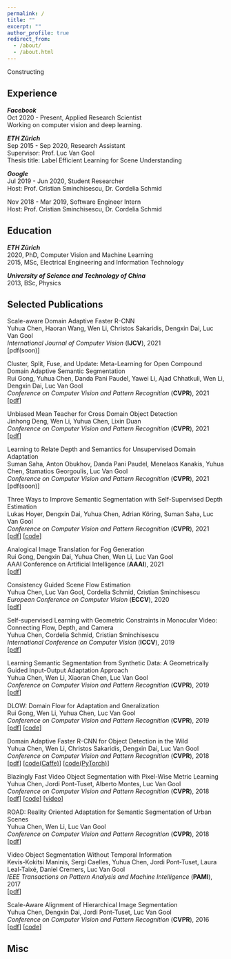```yaml
---
permalink: /
title: ""
excerpt: ""
author_profile: true
redirect_from: 
  - /about/
  - /about.html
---
```


Constructing

## <a name="exp"></a> Experience
**_Facebook_**\
Oct 2020 - Present, Applied Research Scientist\
Working on computer vision and deep learning.

**_ETH Zürich_**\
Sep 2015 - Sep 2020, Research Assistant\
Supervisor: Prof. Luc Van Gool\
Thesis title: Label Efficient Learning for Scene Understanding

**_Google_**\
Jul 2019 - Jun 2020, Student Researcher\
Host: Prof. Cristian Sminchisescu, Dr. Cordelia Schmid

Nov 2018 - Mar 2019, Software Engineer Intern\
Host: Prof. Cristian Sminchisescu, Dr. Cordelia Schmid


## <a name="edu"></a> Education
**_ETH Zürich_**\
2020, PhD, Computer Vision and Machine Learning\
2015, MSc, Electrical Engineering and Information Technology

**_University of Science and Technology of China_**\
2013, BSc, Physics


## <a name="pub"></a> Selected Publications
Scale-aware Domain Adaptive Faster R-CNN\
Yuhua Chen, Haoran Wang, Wen Li, Christos Sakaridis, Dengxin Dai, Luc Van Gool\
*International Journal of Computer Vision* (**IJCV**), 2021\
[pdf(soon)]

<!-- mDALU: Multi-Source Domain Adaptation and Label Unification with Partial Datasets\
Rui Gong, Dengxin Dai, Yuhua Chen, Wen Li, Luc Van Gool\
*Conference on Computer Vision and Pattern Recognition* (**CVPR**), 2021 -->

Cluster, Split, Fuse, and Update: Meta-Learning for Open Compound Domain Adaptive Semantic Segmentation\
Rui Gong, Yuhua Chen, Danda Pani Paudel, Yawei Li, Ajad Chhatkuli, Wen Li, Dengxin Dai, Luc Van Gool\
*Conference on Computer Vision and Pattern Recognition* (**CVPR**), 2021\
[[pdf](https://arxiv.org/pdf/2012.08278.pdf)]

Unbiased Mean Teacher for Cross Domain Object Detection\
Jinhong Deng, Wen Li, Yuhua Chen, Lixin Duan\
*Conference on Computer Vision and Pattern Recognition* (**CVPR**), 2021\
[[pdf](https://arxiv.org/pdf/2003.00707.pdf)]

Learning to Relate Depth and Semantics for Unsupervised Domain Adaptation\
Suman Saha, Anton Obukhov, Danda Pani Paudel, Menelaos Kanakis, Yuhua Chen, Stamatios Georgoulis, Luc Van Gool\
*Conference on Computer Vision and Pattern Recognition* (**CVPR**), 2021\
[pdf(soon)]

Three Ways to Improve Semantic Segmentation with Self-Supervised Depth Estimation\
Lukas Hoyer, Dengxin Dai, Yuhua Chen, Adrian Köring, Suman Saha, Luc Van Gool\
*Conference on Computer Vision and Pattern Recognition* (**CVPR**), 2021\
[[pdf](https://arxiv.org/pdf/2012.10782.pdf)]
[[code](https://github.com/lhoyer/improving_segmentation_with_selfsupervised_depth)]

Analogical Image Translation for Fog Generation\
Rui Gong, Dengxin Dai, Yuhua Chen, Wen Li, Luc Van Gool\
AAAI Conference on Artificial Intelligence (**AAAI**), 2021\
[[pdf](https://arxiv.org/pdf/2006.15618.pdf)]

Consistency Guided Scene Flow Estimation\
Yuhua Chen, Luc Van Gool, Cordelia Schmid, Cristian Sminchisescu\
*European Conference on Computer Vision* (**ECCV**), 2020\
[[pdf](https://arxiv.org/pdf/2006.11242.pdf)]

Self-supervised Learning with Geometric Constraints in Monocular Video: Connecting Flow, Depth, and Camera\
Yuhua Chen, Cordelia Schmid, Cristian Sminchisescu\
*International Conference on Computer Vision* (**ICCV**), 2019\
[[pdf](https://arxiv.org/pdf/1907.05820.pdf)]

Learning Semantic Segmentation from Synthetic Data: A Geometrically Guided Input-Output Adaptation Approach\
Yuhua Chen, Wen Li, Xiaoran Chen, Luc Van Gool\
*Conference on Computer Vision and Pattern Recognition* (**CVPR**), 2019\
[[pdf](https://arxiv.org/pdf/1812.05040.pdf)]

DLOW: Domain Flow for Adaptation and Gneralization\
Rui Gong, Wen Li, Yuhua Chen, Luc Van Gool\
*Conference on Computer Vision and Pattern Recognition* (**CVPR**), 2019\
[[pdf](https://arxiv.org/pdf/1812.05418.pdf)]
[[code](https://github.com/ETHRuiGong/DLOW)]

Domain Adaptive Faster R-CNN for Object Detection in the Wild\
Yuhua Chen, Wen Li, Christos Sakaridis, Dengxin Dai, Luc Van Gool\
*Conference on Computer Vision and Pattern Recognition* (**CVPR**), 2018\
[[pdf](https://arxiv.org/pdf/1803.03243.pdf)]
[[code(Caffe)](https://github.com/yuhuayc/da-faster-rcnn)]
[[code(PyTorch)](https://github.com/krumo/Domain-Adaptive-Faster-RCNN-PyTorch)]

Blazingly Fast Video Object Segmentation with Pixel-Wise Metric Learning\
Yuhua Chen, Jordi Pont-Tuset, Alberto Montes, Luc Van Gool\
*Conference on Computer Vision and Pattern Recognition* (**CVPR**), 2018\
[[pdf](https://arxiv.org/pdf/1804.03131.pdf)]
[[code](https://github.com/yuhuayc/fast-vos)]
[[video](https://www.youtube.com/watch?v=oaBDdO6CCNo)]

ROAD: Reality Oriented Adaptation for Semantic Segmentation of Urban Scenes\
Yuhua Chen, Wen Li, Luc Van Gool\
*Conference on Computer Vision and Pattern Recognition* (**CVPR**), 2018\
[[pdf](https://arxiv.org/pdf/1711.11556.pdf)]

Video Object Segmentation Without Temporal Information\
Kevis-Kokitsi Maninis, Sergi Caelles, Yuhua Chen, Jordi Pont-Tuset, Laura Leal-Taixé, Daniel Cremers, Luc Van Gool\
*IEEE Transactions on Pattern Analysis and Machine Intelligence* (**PAMI**), 2017\
[[pdf](https://arxiv.org/pdf/1709.06031.pdf)]

Scale-Aware Alignment of Hierarchical Image Segmentation\
Yuhua Chen, Dengxin Dai, Jordi Pont-Tuset, Luc Van Gool\
*Conference on Computer Vision and Pattern Recognition* (**CVPR**), 2016\
[[pdf](https://openaccess.thecvf.com/content_cvpr_2016/papers/Chen_Scale-Aware_Alignment_of_CVPR_2016_paper.pdf)]
[[code](https://github.com/yuhuayc/alignhier)]





## <a name="misc"></a> Misc



